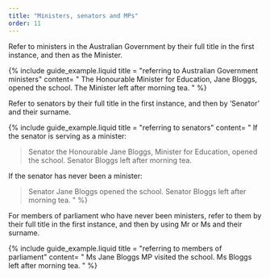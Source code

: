 ```yaml
---
title: "Ministers, senators and MPs"
order: 11
---
```


Refer to ministers in the Australian Government by their full title in the first instance, and then as the Minister.

{% include guide_example.liquid
  title = "referring to Australian Government ministers"
  content= "
The Honourable Minister for Education, Jane Bloggs, opened the school. The Minister left after morning tea.
"
%}

Refer to senators by their full title in the first instance, and then by ‘Senator’ and their surname.

{% include guide_example.liquid
  title = "referring to senators"
  content= "
If the senator is serving as a minister:

> Senator the Honourable Jane Bloggs, Minister for Education, opened the school. Senator Bloggs left after morning tea.

If the senator has never been a minister:

> Senator Jane Bloggs opened the school. Senator Bloggs left after morning tea.
"
%}

For members of parliament who have never been ministers, refer to them by their full title in the first instance, and then by using Mr or Ms and their surname.

{% include guide_example.liquid
  title = "referring to members of parliament"
  content= "
Ms Jane Bloggs MP visited the school. Ms Bloggs left after morning tea.
"
%}
